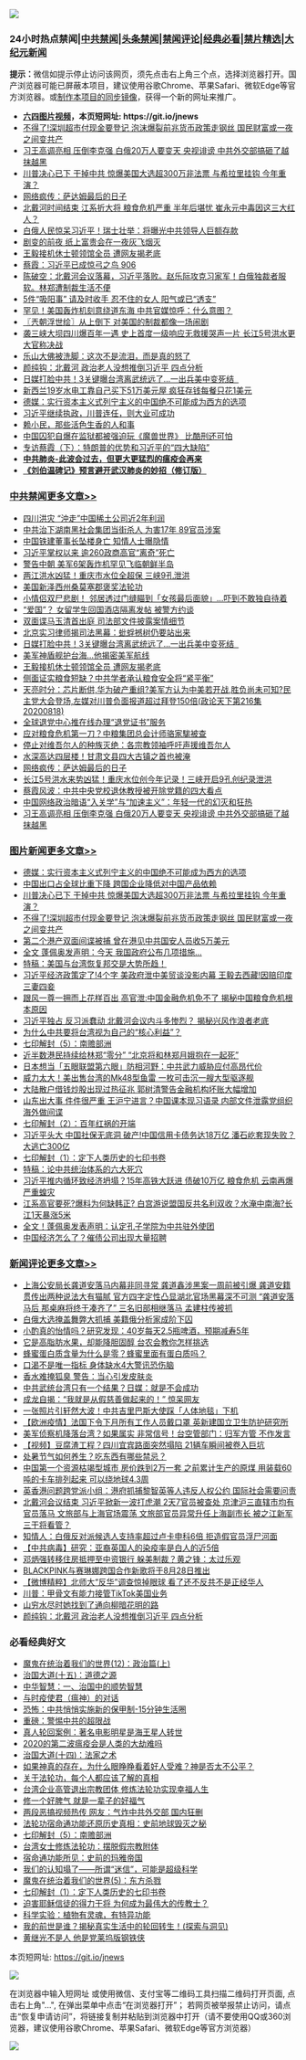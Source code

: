 ![](https://raw.githubusercontent.com/fqnews/bnews/master/64photo/fqnews-qr.jpg)

<div id="tt">
<h3>24小时热点禁闻|<a href="#%E4%B8%AD%E5%85%B1%E7%A6%81%E9%97%BB%E6%9B%B4%E5%A4%9A%E6%96%87%E7%AB%A0">中共禁闻</a>|<a href="#%E5%9B%BE%E7%89%87%E6%96%B0%E9%97%BB%E6%9B%B4%E5%A4%9A%E6%96%87%E7%AB%A0">头条禁闻</a>|<a href="#%E6%96%B0%E9%97%BB%E8%AF%84%E8%AE%BA%E6%9B%B4%E5%A4%9A%E6%96%87%E7%AB%A0">禁闻评论|<a href="#%E5%BF%85%E7%9C%8B%E7%BB%8F%E5%85%B8%E5%A5%BD%E6%96%87">经典必看|<a href="/video.md#%E7%A6%81%E7%89%87%E7%B2%BE%E9%80%89">禁片精选</a>|<a href="https://github.com/fqnews/djy/blob/master/gb/nf1351518.md#1">大纪元新闻</a></h3>
<div><b>提示：</b>微信如提示停止访问该网页，须先点击右上角三个点，选择浏览器打开。国产浏览器可能已屏蔽本项目，建议使用谷歌Chrome、苹果Safari、微软Edge等官方浏览器。或<a href="https://github.com/fqnews/bnews/blob/master/%E5%88%B6%E4%BD%9Cgit%E7%A6%81%E9%97%BB%E9%95%9C%E5%83%8F.md">制作本项目的同步镜像</a>，获得一个新的网址来推广。</div>
<ul>
<li><b><a href="http://d1.bdrive.tk/64.mp4" target="_blank">六四图片视频</a>，本页短网址: https://git.io/jnews</b></li>
<li><a href="/topimagenews/20200818/1382108.md">不得了!深圳超市付现金要登记 泡沫爆裂前兆货币政策走钢丝 国民财富或一夜之间变共产</a></li>
<li><a href="/cbnews/20200818/1382159.md">习王高调亮相 压倒李克强 白俄20万人要变天 央视诽谤 中共外交部搞砸了越抹越黑</a></li>
<li><a href="/topimagenews/20200818/1382205.md">川普决心已下 干掉中共 惊爆美国大选超300万非法票 与希拉里挂钩 今年重演？</a></li>
<li><a href="/cbnews/20200819/1382291.md">网络疯传：萨达姆最后的日子</a></li>
<li><a href="/cnnews/20200819/1382226.md">北戴河时间结束 江系折大将 粮食危机严重 半年后堪忧 崔永元中毒因这三大红人？</a></li>
<li><a href="/taiwannews/20200818/1382211.md">白俄人民惊呆习近平！瑞士壮举：将曝光中共领导人巨额存款</a></li>
<li><a href="/cnnews/20200819/1382372.md">剧变的前夜 纸上富贵会在一夜灰飞烟灭</a></li>
<li><a href="/cbnews/20200819/1382378.md">王毅接机休士顿领馆全员 遭网友揭老底</a></li>
<li><a href="/bannedvideo/20200819/1382252.md">蔡霞：习近平已成惊弓之鸟 906</a></li>
<li><a href="/bannedvideo/20200819/1382283.md">陈破空：北戴河会议落幕，习近平落败。赵乐际攻克习家军！白俄独裁者服软。林郑遭制裁生活不便</a></li>
<li><a href="/lifebaike/20200819/1382323.md">5件“吸阳事” 请及时收手 忍不住的女人 阳气或已“透支”</a></li>
<li><a href="/cbnews/20200818/1382109.md">罕见！美国轰炸机刻意绕道东海 中共官媒惊呼：什么意图？</a></li>
<li><a href="/ssgc/20200819/1382269.md">〖兲朝浮世绘〗从上倒下 对美国的制裁都像一场闹剧</a></li>
<li><a href="/cnnews/20200819/1382218.md">袭三峡大坝四川爆百年一遇 史上首度一级响应无救援哭声一片 长江5号洪水更大官称决战</a></li>
<li><a href="/comments/20200819/1382268.md">乐山大佛被洗脚：这次不是流泪，而是真的怒了</a></li>
<li><a href="/comments/20200819/1382352.md">颜纯钩：北戴河 政治老人没想推倒习近平 四点分析</a></li>
<li><a href="/cbnews/20200819/1382380.md">日媒打脸中共！3关键曝台湾离武统远了…一出兵美中变死结  </a></li>
<li><a href="/cnnews/20200819/1382287.md">新西兰19岁水电工靠自己买下51万美元屋 疯狂存钱每餐只花1美元</a></li>
<li><a href="/topimagenews/20200819/1382405.md">德媒：实行资本主义式列宁主义的中国绝不可能成为西方的选项 </a></li>
<li><a href="/bannedvideo/20200819/1382385.md">习近平继续执政，川普连任，则大业可成功</a></li>
<li><a href="/ssgc/20200819/1382399.md">赖小民，那些活色生香的人和事</a></li>
<li><a href="/worldnews/20200819/1382316.md">中国囚犯自爆在监狱都被强迫玩《魔兽世界》 比酷刑还可怕</a></li>
<li><a href="/headline/20200819/1382265.md">专访蔡霞（下）：特朗普的优势和习近平的“四大缺陷”</a></li>
<li><b><a href="/comments/20200211/1275071.md" target="_blank">中共肺炎-此波会过去，但更大更猛烈的瘟疫会再来</a></b></li>
<li><b><a href="/comments/20200207/1272816.md" target="_blank">《刘伯温碑记》预言避开武汉肺炎的妙招（修订版）</a></b></li>
</ul>
</div>

<div class="catlist">
<h3><a href="/cbnews/" target="_blank">中共禁闻</a><span><a href="/cbnews/" target="_blank" rel="nofollow">更多文章>></a></span></h3>
<ul>
<li><a href="/cbnews/20200819/1382554.md" target="_blank">四川洪灾 &#8220;沖走&#8221;中国稀土公司近2年利润</a></li>
<li><a href="/cbnews/20200819/1382527.md" target="_blank">中共治下湖南黑社会集团当街杀人 为害17年 89官员涉案</a></li>
<li><a href="/cbnews/20200819/1382517.md" target="_blank">中国铁建董事长坠楼身亡 知情人士曝隐情</a></li>
<li><a href="/cbnews/20200819/1382516.md" target="_blank">习近平掌权以来 逾260政商高官“离奇”死亡</a></li>
<li><a href="/cbnews/20200819/1382506.md" target="_blank">警告中朝 美军6架轰炸机罕见飞临朝鲜半岛</a></li>
<li><a href="/cbnews/20200819/1382490.md" target="_blank">两江洪水凶猛！重庆市水位全超保 三峡9孔泄洪</a></li>
<li><a href="/cbnews/20200819/1382433.md" target="_blank">美国新泽西州桑莫塞郡褒奖法轮功</a></li>
<li><a href="/cbnews/20200819/1382434.md" target="_blank">小情侣双尸悲剧！ 邻居透过门缝瞄到「女孩最后面貌」…吓到不敢独自待着</a></li>
<li><a href="/cbnews/20200819/1382406.md" target="_blank">“爱国”？ 女留学生回国酒店隔离发帖 被警方约谈</a></li>
<li><a href="/cbnews/20200819/1382394.md" target="_blank">双面谍马玉清首出庭 司法部文件披露案情细节</a></li>
<li><a href="/cbnews/20200819/1382393.md" target="_blank">北京实习律师揭司法黑幕：蚍蜉撼树仍要站出来</a></li>
<li><a href="/cbnews/20200819/1382380.md" target="_blank">日媒打脸中共！3关键曝台湾离武统远了…一出兵美中变死结  </a></li>
<li><a href="/cbnews/20200819/1382379.md" target="_blank">美军神盾舰护台海…他揭密美军航线</a></li>
<li><a href="/cbnews/20200819/1382378.md" target="_blank">王毅接机休士顿领馆全员 遭网友揭老底</a></li>
<li><a href="/cbnews/20200819/1382377.md" target="_blank">侧面证实粮食短缺？中共学者承认粮食安全将“紧平衡”</a></li>
<li><a href="/cbnews/20200819/1382374.md" target="_blank">天亮时分：芯片断供,华为破产重组?美军方认为中美若开战,胜负尚未可知?民主党大会登场,左媒对川普负面报道超过拜登150倍(政论天下第216集 20200818)</a></li>
<li><a href="/cbnews/20200819/1382346.md" target="_blank">全球退党中心推在线办理“退党证书”服务</a></li>
<li><a href="/cbnews/20200819/1382345.md" target="_blank">应对粮食危机第一刀？中粮集团总会计师骆家駹被查</a></li>
<li><a href="/cbnews/20200819/1382324.md" target="_blank">停止对维吾尔人的种族灭绝：各宗教领袖呼吁声援维吾尔人</a></li>
<li><a href="/cbnews/20200819/1382325.md" target="_blank">水深高达四层楼！甘肃文县四大古镇之首也被淹</a></li>
<li><a href="/cbnews/20200819/1382291.md" target="_blank">网络疯传：萨达姆最后的日子</a></li>
<li><a href="/cbnews/20200819/1382290.md" target="_blank">长江5号洪水来势凶猛！重庆水位创今年记录！三峡开启9孔创纪录泄洪</a></li>
<li><a href="/cbnews/20200818/1382204.md" target="_blank">蔡霞风波：中共中央党校退休教授被开除党籍的四大看点</a></li>
<li><a href="/cbnews/20200818/1382186.md" target="_blank">中国网络政治暗语“入关学”与“加速主义”：年轻一代的幻灭和狂热</a></li>
<li><a href="/cbnews/20200818/1382159.md" target="_blank">习王高调亮相 压倒李克强 白俄20万人要变天 央视诽谤 中共外交部搞砸了越抹越黑</a></li>

</ul>
</div>
<div class="catlist">
<h3><a href="/topimagenews/" target="_blank">图片新闻</a><span><a href="/topimagenews/" target="_blank" rel="nofollow">更多文章>></a></span></h3>
<ul>
<li><a href="/topimagenews/20200819/1382405.md" target="_blank">德媒：实行资本主义式列宁主义的中国绝不可能成为西方的选项</a></li>
<li><a href="/topimagenews/20200819/1382271.md" target="_blank">中国出口占全球比重下降 跨国企业降低对中国产品依赖</a></li>
<li><a href="/topimagenews/20200818/1382205.md" target="_blank">川普决心已下 干掉中共 惊爆美国大选超300万非法票 与希拉里挂钩 今年重演？</a></li>
<li><a href="/topimagenews/20200818/1382108.md" target="_blank">不得了!深圳超市付现金要登记 泡沫爆裂前兆货币政策走钢丝 国民财富或一夜之间变共产</a></li>
<li><a href="/topimagenews/20200818/1381909.md" target="_blank">第二个港产双面间谍被捕 曾在港见中共国安人员收5万美元</a></li>
<li><a href="/topimagenews/20200818/1381813.md" target="_blank">全文 蓬佩奥发声明：今天 我国政府公布几项措施…</a></li>
<li><a href="/comments/20200818/1381765.md" target="_blank">特稿：美国与台湾恢复邦交是大势所趋！</a></li>
<li><a href="/topimagenews/20200817/1381657.md" target="_blank">习近平经济政策定了!4个字 美政府泄中美贸谈没影内幕 王毅去西藏!因赔印度三妻四妾</a></li>
<li><a href="/topimagenews/20200817/1381618.md" target="_blank">跟风一尊一拥而上花样百出 高官泄:中国金融危机免不了 揭秘中国粮食危机根本原因</a></li>
<li><a href="/topimagenews/20200817/1381596.md" target="_blank">习近平独占 反习派蠢动 北戴河会议内斗多惨烈？ 揭秘兴风作浪者老底</a></li>
<li><a href="/comments/20200817/1381382.md" target="_blank">为什么中共要将台湾视为自己的“核心利益”？</a></li>
<li><a href="/comments/20200817/1381339.md" target="_blank">七印解封（5）：南赡部洲</a></li>
<li><a href="/topimagenews/20200817/1381336.md" target="_blank">近半数港民持续给林郑“零分” “北京将和林郑月娥抱在一起死”</a></li>
<li><a href="/topimagenews/20200817/1381285.md" target="_blank">日本想当「五眼联盟第六眼」防相河野：中共武力威胁应付高昂代价</a></li>
<li><a href="/topimagenews/20200817/1381273.md" target="_blank">威力太大！美出售台湾的Mk48型鱼雷 一枚可击沉一艘大型驱逐舰</a></li>
<li><a href="/topimagenews/20200817/1381243.md" target="_blank">大陆散户借钱炒股出现过热征兆 郭树清警告金融机构坏账大幅增加</a></li>
<li><a href="/topimagenews/20200817/1381204.md" target="_blank">山东出大事 件件很严重 王沪宁进言？中国课本现习语录 内部文件泄露党组织海外做间谍</a></li>
<li><a href="/comments/20200816/1381045.md" target="_blank">七印解封（2）：百年红祸的开端</a></li>
<li><a href="/topimagenews/20200816/1381029.md" target="_blank">习近平头大 中国社保无底洞 破产!中国信用卡债务达18万亿 潘石屹套现失败？大逃亡300亿</a></li>
<li><a href="/comments/20200816/1381021.md" target="_blank">七印解封（1）：定下人类历史的七印书卷</a></li>
<li><a href="/comments/20200816/1380926.md" target="_blank">特稿：论中共统治体系的六大死穴</a></li>
<li><a href="/topimagenews/20200815/1380626.md" target="_blank">习近平推内循环致经济坍塌？15年高铁大跃进 债破10万亿 粮食危机 云南再爆严重蝗灾</a></li>
<li><a href="/topimagenews/20200815/1380299.md" target="_blank">江系高官要死?爆料为何缺韩正? 白宫游说盟国反共名利双收？水淹中南海?长江1天暴涨5米</a></li>
<li><a href="/topimagenews/20200814/1379988.md" target="_blank">全文！蓬佩奥发表声明：认定孔子学院为中共驻外使团</a></li>
<li><a href="/topimagenews/20200814/1379794.md" target="_blank">中国经济怎么了？催债公司出现大量招聘</a></li>

</ul>
</div>
<div class="catlist">
<h3><a href="/comments/" target="_blank">新闻评论</a><span><a href="/comments/" target="_blank" rel="nofollow">更多文章>></a></span></h3>
<ul>
<li><a href="/comments/20200819/1382552.md" target="_blank">上海公安局长龚道安落马内幕非同寻常 龚道鑫涉黑案一周前被引爆 龚道安籍贯传出两种说法大有猫腻 官方四字定性凸显湖北官场黑幕深不可测 “龚道安落马后 那桌麻将终于凑齐了” 三名旧部相继落马 孟建柱传被抓</a></li>
<li><a href="/comments/20200819/1382545.md" target="_blank">白俄大选掩盖舞弊大抓捕    美籍俄分析家成阶下囚</a></li>
<li><a href="/comments/20200819/1382533.md" target="_blank">小酌真的怡情吗？研究发现：40岁每天2.5瓶啤酒，预期减寿5年</a></li>
<li><a href="/comments/20200819/1382532.md" target="_blank">它是高脂肪水果，却能降胆固醇  台农会教你怎样挑选</a></li>
<li><a href="/comments/20200819/1382523.md" target="_blank">蜂蜜蛋白质含量为什么是零？蜂蜜里面有蛋白质吗？</a></li>
<li><a href="/comments/20200819/1382522.md" target="_blank">口渴不是唯一指标 身体缺水4大警讯恐伤脑</a></li>
<li><a href="/comments/20200819/1382521.md" target="_blank">香水难掩狐臭  警告：当心引发皮肤炎</a></li>
<li><a href="/comments/20200819/1382518.md" target="_blank">中共武统台湾只有一个结果？日媒：就是不会成功</a></li>
<li><a href="/comments/20200819/1382501.md" target="_blank">成龙自揭：“我就是从假慈善做起来的！” 惊呆网友</a></li>
<li><a href="/comments/20200819/1382500.md" target="_blank">一张照片引轩然大波！中共吉里巴斯大使踩「人体地毯」下机</a></li>
<li><a href="/comments/20200819/1382498.md" target="_blank">【欧洲疫情】法国下令下月所有工作人员戴口罩  英新建国立卫生防护研究所</a></li>
<li><a href="/comments/20200819/1382489.md" target="_blank">美军侦察机降落台湾？如果属实 非常信号！台空管部门：归军方管 不作发言</a></li>
<li><a href="/comments/20200819/1382488.md" target="_blank">【视频】豆腐渣工程？四川宜宾路面突然塌陷 21辆车瞬间被卷入巨坑</a></li>
<li><a href="/comments/20200819/1382487.md" target="_blank">处暑节气如何养生？吃东西有哪些禁忌？</a></li>
<li><a href="/comments/20200819/1382476.md" target="_blank">中国第一个资源枯竭型城市 房价跌到2万一套 之前累计生产的原煤 用装载60吨的卡车排列起来 可以绕地球4.3周</a></li>
<li><a href="/comments/20200819/1382475.md" target="_blank">英香港问题跨党派小组：港府抓捕黎智英等人违反人权公约  国际社会需要问责</a></li>
<li><a href="/comments/20200819/1382459.md" target="_blank">北戴河会议结束 习近平掀新一波打虎潮 2天7官员被查处 京津沪三直辖市均有官员落马 文旅部与上海官场震荡 文旅部官员异常升任上海副市长 被之江新军三干将看管？</a></li>
<li><a href="/comments/20200819/1382458.md" target="_blank">知情人：白俄反对派候选人支持率超过卢卡申科6倍 拒造假官员浮尸河面</a></li>
<li><a href="/comments/20200819/1382457.md" target="_blank">【中共病毒】研究：亚裔英国人的染疫率是白人的近5倍</a></li>
<li><a href="/comments/20200819/1382444.md" target="_blank">邓炳强转移住房抵押至中资银行 躲美制裁？黄之锋：太过乐观</a></li>
<li><a href="/comments/20200819/1382443.md" target="_blank">BLACKPINK与赛琳娜跨国合作新歌将于8月28日推出</a></li>
<li><a href="/comments/20200819/1382425.md" target="_blank">【微博精粹】北师大“反华”调查惊掉眼球 看了还不反共不是正经华人</a></li>
<li><a href="/comments/20200819/1382401.md" target="_blank">川普：甲骨文有能力接管TikTok美国业务</a></li>
<li><a href="/comments/20200819/1382384.md" target="_blank">山穷水尽时她找到了通向柳暗花明的路</a></li>
<li><a href="/comments/20200819/1382352.md" target="_blank">颜纯钩：北戴河 政治老人没想推倒习近平 四点分析</a></li>

</ul>
</div>

<div class="catlist">
<h3>必看经典好文</h3>
<ul>
<li><a href="/topimagenews/20180601/951286.md" target="_blank">魔鬼在统治着我们的世界(12)：政治篇(上)</a></li>
<li><a href="/topimagenews/20180322/917868.md" target="_blank">治国大道(十五)：道德之源</a></li>
<li><a href="/comments/20200605/1340202.md" target="_blank">中华智慧：一、治国中的顺势智慧</a></li>
<li><a href="/comments/20200327/1301424.md" target="_blank">与时疫使君（瘟神）的对话</a></li>
<li><a href="/baitai/20200711/1359005.md" target="_blank">恐怖：中共悄悄实施新的保甲制-15分钟生活圈</a></li>
<li><a href="/comments/20200717/1362287.md" target="_blank">重磅：警惕中共的超限战</a></li>
<li><a href="/comments/20200523/1332915.md" target="_blank">真人轮回案例：著名电影明星是海王星人转世</a></li>
<li><a href="/comments/20200712/1359432.md" target="_blank">2020的第二波瘟疫会是人类的大劫难吗</a></li>
<li><a href="/cbnews/20180320/916962.md" target="_blank">治国大道(十四)：法家之术</a></li>
<li><a href="/comments/20200623/1346844.md" target="_blank">如果神真的存在，为什么眼睁睁看着好人受难？神是否太不公平？</a></li>
<li><a href="/topimagenews/20161125/619230.md" target="_blank">关于法轮功，每个人都应该了解的真相</a></li>
<li><a href="/comments/20200528/1335859.md" target="_blank">台湾企业高管退出宗教团体 修炼法轮功实现幸福人生</a></li>
<li><a href="/funmedia/20200713/1359909.md" target="_blank">修一个好脾气 就是一辈子的好福气</a></li>
<li><a href="/cbnews/20200703/1355059.md" target="_blank">两段恶搞视频热传 网友：气炸中共外交部 国内狂删</a></li>
<li><a href="/tculture/20121025/73069.md" target="_blank">法轮功宿命通功能还原历史真相：史前地球毁灭之秘</a></li>
<li><a href="/comments/20200817/1381339.md" target="_blank">七印解封（5）：南赡部洲</a></li>
<li><a href="/cbnews/20200610/1342772.md" target="_blank">台湾女士修炼法轮功：摆脱假宗教附体</a></li>
<li><a href="/cbnews/20180711/970353.md" target="_blank">宿命通功能所见：史前的玛雅帝国</a></li>
<li><a href="/sohnews/20161029/607205.md" target="_blank">我们的认知塌了——所谓“迷信”，可能是超级科学</a></li>
<li><a href="/topimagenews/20180524/946967.md" target="_blank">魔鬼在统治着我们的世界(5)：东方杀戮</a></li>
<li><a href="/comments/20200816/1381021.md" target="_blank">七印解封（1）：定下人类历史的七印书卷</a></li>
<li><a href="/comments/20200622/1346846.md" target="_blank">迫害耶稣信徒的得力干将  为何成为最伟大的传教士？</a></li>
<li><a href="/comments/20200605/783205.md" target="_blank">科学实验：植物有灵魂，有特异功能</a></li>
<li><a href="/comments/20200715/1359453.md" target="_blank">我的前世是谁？揭秘真实生活中的轮回转生！(探索与洞见)</a></li>
<li><a href="/lifebaike/20190522/1131765.md" target="_blank">黄继光不是人 他是党莱坞版钢铁侠</a></li>

</ul>
</div>

本页短网址: https://git.io/jnews

![](https://raw.githubusercontent.com/fqnews/bnews/master/64photo/fqnews-qr.jpg)

在浏览器中输入短网址 或使用微信、支付宝等二维码工具扫描二维码打开页面, 点击右上角"...", 在弹出菜单中点击“在浏览器打开”； 若网页被举报禁止访问，请点击“恢复申请访问”，将链接复制并粘贴到浏览器中打开（请不要使用QQ或360浏览器，建议使用谷歌Chrome、苹果Safari、微软Edge等官方浏览器）

![](https://raw.githubusercontent.com/fqnews/bnews/master/64photo/wx.jpg)